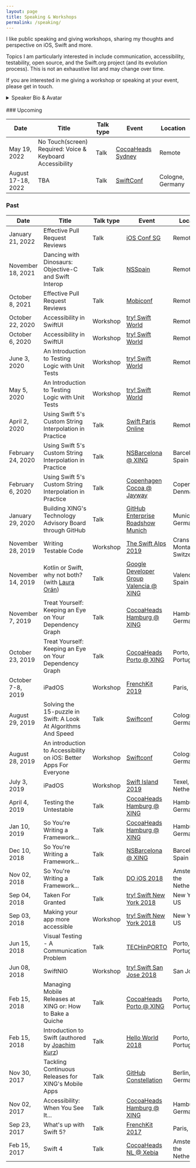 ```yaml
---
layout: page
title: Speaking & Workshops
permalink: /speaking/
---
```


I like public speaking and giving workshops, sharing my thoughts and
perspective on iOS, Swift and more.

Topics I am particularly interested in include communication, accessibility,
testability, open source, and the Swift.org project (and its evolution process).
This is not an exhaustive list and may change over time.

If you are interested in me giving a workshop or speaking at your event, please
get in touch.

<details>
	<summary>Speaker Bio & Avatar</summary>

<p>
<img src="../assets/general/avatar.jpg" alt="Bas Broek" width="300">
</p>
<p>
Bas is an iOS and macOS developer with a passion for testability, accessibility
and user-centric apps. He cares about communication and collaboration.
</p>
Likes coffee and watches (a lot).
</details>

<br />
### Upcoming

| Date | Title | Talk type | Event | Location |
|-|-|-|-|-|
| May 19, 2022 | No Touch(screen) Required: Voice & Keyboard Accessibility | Talk | [CocoaHeads Sydney](https://www.meetup.com/sydneycocoaheads/) | Remote |
| August 17-18, 2022 | TBA | Talk | [SwiftConf](https://swiftconf.com) | Cologne, Germany |


### Past

| Date | Title | Talk type | Event | Location | Slides | Video |
|-|-|-|-|-|-|-|
| January 21, 2022 | Effective Pull Request Reviews | Talk | [iOS Conf SG](https://www.iosconf.sg) | Remote | [x](https://speakerdeck.com/basthomas/effective-pull-request-reviews) | [x](https://www.youtube.com/watch?v=WdmYR5I9F7g) |
| November 18, 2021 | Dancing with Dinosaurs: Objective-C and Swift Interop | Talk | [NSSpain](https://nsspain.com) | Remote | [x](https://speakerdeck.com/basthomas/dancing-with-dinosaurs-objective-c-and-swift-interop) | TBA |
| October 8, 2021 | Effective Pull Request Reviews | Talk | [Mobiconf](https://mobiconf.org) | Remote | [x](https://speakerdeck.com/basthomas/effective-pull-request-reviews) | [x](https://www.yout-ube.com/watch?v=Ae5Simocebo) |
| October 22, 2020 | Accessibility in SwiftUI | Workshop | [try! Swift World](https://www.tryswift.co/world) | Remote | [x](https://speakerdeck.com/basthomas/accessibility-in-swiftui-better-apps-for-everyone) | - |
| October 6, 2020 | Accessibility in SwiftUI | Workshop | [try! Swift World](https://www.tryswift.co/world) | Remote | [x](https://speakerdeck.com/basthomas/accessibility-in-swiftui-better-apps-for-everyone) | - |
| June 3, 2020 | An Introduction to Testing Logic with Unit Tests | Workshop | [try! Swift World](https://www.tryswift.co/world) | Remote | [x](https://speakerdeck.com/basthomas/an-introduction-to-unit-testing-logic-in-swift) | - |
| May 5, 2020 | An Introduction to Testing Logic with Unit Tests | Workshop | [try! Swift World](https://www.tryswift.co/world) | Remote | [x](https://speakerdeck.com/basthomas/an-introduction-to-unit-testing-logic-in-swift) | - |
| April 2, 2020 | Using Swift 5's Custom String Interpolation in Practice | Talk | [Swift Paris Online](https://www.meetup.com/swiftparis/events/269742426/) | Remote | [x](https://speakerdeck.com/basthomas/swift-5-s-custom-string-interpolation-in-practice) | - |
| February 24, 2020 | Using Swift 5's Custom String Interpolation in Practice | Talk | [NSBarcelona @ XING](https://www.meetup.com/nsbarcelona/events/268855153/) | Barcelona, Spain | [x](https://speakerdeck.com/basthomas/swift-5-s-custom-string-interpolation-in-practice) | - |
| February 6, 2020 | Using Swift 5's Custom String Interpolation in Practice | Talk | [Copenhagen Cocoa @ Jayway](https://www.meetup.com/CopenhagenCocoa/) | Copenhagen, Denmark | [x](https://speakerdeck.com/basthomas/swift-5-s-custom-string-interpolation-in-practice) | - |
| January 29, 2020 | Building XING's Technology Advisory Board through GitHub | Talk | [GitHub Enterprise Roadshow Munich](https://githubenterpriseroadshowmunich.splashthat.com) | Munich, Germany | [x](https://speakerdeck.com/basthomas/building-xings-technology-advisory-board-through-github) | - |
| November 28, 2019 | Writing Testable Code | Workshop | [The Swift Alps 2019](https://theswiftalps.com) | Crans-Montana, Switzerland | [x](https://speakerdeck.com/basthomas/writing-testable-code) | - |
| November 14, 2019 | Kotlin or Swift, why not both? (with [Laura Orán](https://twitter.com/sastresa)) | Talk | [Google Developer Group Valencia @ XING](https://www.meetup.com/GDGValencia/) | Valencia, Spain | [x](https://speakerdeck.com/basthomas/kotlin-or-swift-why-not-both) | - |
| November 7, 2019 | Treat Yourself: Keeping an Eye on Your Dependency Graph | Talk | [CocoaHeads Hamburg @ XING](https://www.meetup.com/CocoaHeads-Hamburg/) | Hamburg, Germany | [x](https://speakerdeck.com/basthomas/treat-yourself-keeping-an-eye-on-your-dependency-graph) | - |
| October 23, 2019 | Treat Yourself: Keeping an Eye on Your Dependency Graph | Talk | [CocoaHeads Porto @ XING](https://www.meetup.com/CocoaHeads-Porto/) | Porto, Portugal | [x](https://speakerdeck.com/basthomas/treat-yourself-keeping-an-eye-on-your-dependency-graph) | - |
| October 7-8, 2019 | iPadOS | Workshop | [FrenchKit 2019](https://frenchkit.fr) | Paris, France | [x](https://speakerdeck.com/basthomas/an-introduction-to-ipados-workshop-5b614f1f-aef8-4aaf-b724-fd7d6695acf1) | - |
| August 29, 2019 | Solving the 15-puzzle in Swift: A Look At Algorithms And Speed | Talk | [Swiftconf](https://swiftconf.com) | Cologne, Germany | [x](https://speakerdeck.com/basthomas/solving-the-15-puzzle-in-swift-a-look-at-algorithms-and-speed) | [x](https://www.yout-ube.com/watch?v=PgZ3afnuVa4) |
| August 28, 2019 | An introduction to Accessibility on iOS: Better Apps For Everyone | Workshop | [Swiftconf](https://swiftconf.com) | Cologne, Germany | [x](https://speakerdeck.com/basthomas/an-introduction-to-accessibility-on-ios-better-apps-for-everyone) | - |
| July 3, 2019 | iPadOS | Workshop | [Swift Island 2019](https://swiftisland.nl) | Texel, the Netherlands | [x](https://speakerdeck.com/basthomas/an-introduction-to-ipados-workshop) | - |
| April 4, 2019 | Testing the Untestable | Talk | [CocoaHeads Hamburg @ XING](https://www.meetup.com/CocoaHeads-Hamburg/) | Hamburg, Germany | [x](https://speakerdeck.com/basthomas/testing-the-untestable) | - |
| Jan 10, 2019 | So You're Writing a Framework... | Talk | [CocoaHeads Hamburg @ XING](https://www.meetup.com/CocoaHeads-Hamburg/) | Hamburg, Germany | [x](https://speakerdeck.com/basthomas/so-youre-writing-a-framework-dot-dot-dot) | - |
| Dec 10, 2018 | So You're Writing a Framework... | Talk | [NSBarcelona @ XING](https://www.meetup.com/nsbarcelona/) | Barcelona, Spain | [x](https://speakerdeck.com/basthomas/so-youre-writing-a-framework-dot-dot-dot-more-swift-version) | - |
| Nov 02, 2018 | So You're Writing a Framework... | Talk | [DO iOS 2018](https://do-ios.com) | Amsterdam, the Netherlands | [x](https://speakerdeck.com/basthomas/so-youre-writing-a-framework-dot-dot-dot) | [x](https://www.yout-ube.com/watch?v=V9zmHUlPMfs) |
| Sep 04, 2018 | Taken For Granted | Talk | [try! Swift New York 2018](https://www.tryswift.co/events/2018/nyc) | New York, US | [x](https://speakerdeck.com/basthomas/taken-for-granted) | [x](https://www.yout-ube.com/watch?v=ePuOrCbIW-o) |
| Sep 03, 2018 | Making your app more accessible | Workshop | [try! Swift New York 2018](https://www.tryswift.co/events/2018/nyc) | New York, US | [x](https://speakerdeck.com/basthomas/accessibility-workshop) | - |
| Jun 15, 2018 | Visual Testing - A Communication Problem | Talk | [TECHinPORTO](https://www.techinporto.com) | Porto, Portugal | [x](https://speakerdeck.com/basthomas/visual-testing-a-communication-problem) | - |
| Jun 08, 2018 | SwiftNIO | Workshop | [try! Swift San Jose 2018](https://www.tryswift.co/events/2018/sanjose) | San Jose, US | [x](https://speakerdeck.com/basthomas/swiftnio) | - |
| Feb 15, 2018 | Managing Mobile Releases at XING or: How to Bake a Quiche | Talk | [CocoaHeads Porto @ XING](https://www.meetup.com/CocoaHeads-Porto) | Porto, Portugal | [x](https://speakerdeck.com/basthomas/managing-mobile-releases-at-xing-or-how-to-bake-a-quiche) | - |
| Feb 15, 2018 | Introduction to Swift (authored by [Joachim Kurz](http://blog.cocoafrog.de)) | Talk | [Hello World 2018](https://helloworldconf.pt) | Porto, Portugal | [x](http://khd2.de/talks/Introduction-to-Swift-Hello-World/HelloWorld_Conf-Introduction_to_Swift.pdf) | - |
| Nov 30, 2017 | Tackling Continuous Releases for XING's Mobile Apps | Talk | [GitHub Constellation](http://githubconstellation.com/berlin/) | Berlin, Germany | [x](https://speakerdeck.com/basthomas/tackling-continuous-releases-for-xings-mobile-apps) | - |
| Nov 02, 2017 | Accessibility: When You See It... | Talk | [CocoaHeads Hamburg @ XING](https://www.meetup.com/CocoaHeads-Hamburg/) | Hamburg, Germany | [x](https://speakerdeck.com/basthomas/accessibility-when-you-see-it-dot-dot-dot) | - |
| Sep 23, 2017 | What's up with Swift 5? | Talk | [FrenchKit 2017](http://2017.frenchkit.fr) | Paris, France | [x](https://speakerdeck.com/basthomas/whats-up-with-swift-5) | [x](https://www.yout-ube.com/watch?v=XXqZaKodLfA) |
| Feb 15, 2017 | Swift 4 | Talk | [CocoaHeads NL @ Xebia](https://www.meetup.com/CocoaHeadsNL/) | Amsterdam, the Netherlands | [x](https://speakerdeck.com/basthomas/swift-4) | - |
